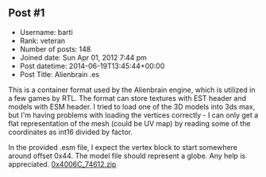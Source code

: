 ## Post #1
- Username: barti
- Rank: veteran
- Number of posts: 148
- Joined date: Sun Apr 01, 2012 7:44 pm
- Post datetime: 2014-06-19T13:45:44+00:00
- Post Title: Alienbrain .es

This is a container format used by the Alienbrain engine, which is utilized in a few games by RTL. The format can store textures with EST header and models with ESM header. I tried to load one of the 3D models into 3ds max, but I'm having problems with loading the vertices correctly - I can only get a flat representation of the mesh (could be UV map) by reading some of the coordinates as int16 divided by factor.



In the provided .esm file, I expect the vertex block to start somewhere around offset 0x44. The model file should represent a globe. Any help is appreciated.
[0x4006C_74612.zip](https://xentaxbackup.github.io/file/7492_0x4006C_74612.zip)

